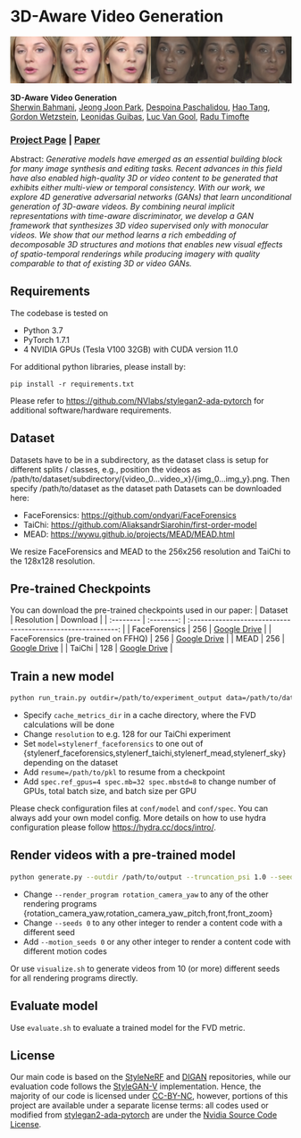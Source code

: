 # 3D-Aware Video Generation</sub>

![Random Sample](./assets/teaser.png)

**3D-Aware Video Generation**<br>
[Sherwin Bahmani](https://sherwinbahmani.github.io), [Jeong Joon Park](https://jjparkcv.github.io), [Despoina Paschalidou](https://paschalidoud.github.io), [Hao Tang](https://scholar.google.com/citations?user=9zJkeEMAAAAJ&hl=en), [Gordon Wetzstein](https://stanford.edu/~gordonwz), [Leonidas Guibas](https://geometry.stanford.edu/member/guibas), [Luc Van Gool](https://ee.ethz.ch/the-department/faculty/professors/person-detail.OTAyMzM=.TGlzdC80MTEsMTA1ODA0MjU5.html), [Radu Timofte](http://people.ee.ethz.ch/~timofter)<br>
### [Project Page](https://sherwinbahmani.github.io/3dvidgen) | [Paper](https://arxiv.org/abs/2206.14797)<br>

Abstract: *Generative models have emerged as an essential building block for many image synthesis and editing tasks. Recent advances in this field have also enabled high-quality 3D or video content to be generated that exhibits either multi-view or temporal consistency. With our work, we explore 4D generative adversarial networks (GANs) that learn unconditional generation of 3D-aware videos. By combining neural implicit representations with time-aware discriminator, we develop a GAN framework that synthesizes 3D video supervised only with monocular videos. We show that our method learns a rich embedding of decomposable 3D structures and motions that enables new visual effects of spatio-temporal renderings while producing imagery with quality comparable to that of existing 3D or video GANs.*

## Requirements
The codebase is tested on 
* Python 3.7
* PyTorch 1.7.1
* 4 NVIDIA GPUs (Tesla V100 32GB) with CUDA version 11.0

For additional python libraries, please install by:

```
pip install -r requirements.txt
```

Please refer to https://github.com/NVlabs/stylegan2-ada-pytorch for additional software/hardware requirements.

## Dataset
Datasets have to be in a subdirectory, as the dataset class is setup for different splits / classes, e.g., position the videos as /path/to/dataset/subdirectory/{video_0...video_x}/{img_0...img_y}.png. Then specify /path/to/dataset as the dataset path
Datasets can be downloaded here:
- FaceForensics: https://github.com/ondyari/FaceForensics
- TaiChi: https://github.com/AliaksandrSiarohin/first-order-model
- MEAD: https://wywu.github.io/projects/MEAD/MEAD.html

We resize FaceForensics and MEAD to the 256x256 resolution and TaiChi to the 128x128 resolution.

## Pre-trained Checkpoints
You can download the pre-trained checkpoints used in our paper:
| Dataset   | Resolution |                           Download                           |
| :-------- | :--------: | :----------------------------------------------------------: |
| FaceForensics      |    256     |  [Google Drive](https://drive.google.com/file/d/1JlYxZH5UPFov9-bLv7cqXn-3_EqWGQgJ) |
| FaceForensics (pre-trained on FFHQ)      |    256     |  [Google Drive](https://drive.google.com/file/d/1hveQwdPpXtYHawcXFKQZ1NDxSKlHesgz) |
| MEAD      |    256     |  [Google Drive](https://drive.google.com/file/d/17Uhx2hxgR4-M4lee5uvvv4Ok1AuiE5mJ) |
| TaiChi      |    128     |  [Google Drive](https://drive.google.com/file/d/1O0YkKBsu3D-t-YiVhnq01JBQ6ZbsnazM) |

## Train a new model
```bash
python run_train.py outdir=/path/to/experiment_output data=/path/to/dataset cache_metrics_dir=/path/to/experiment_output/metrics_cache spec=paper model=stylenerf_faceforensics resolution=256
```

- Specify ```cache_metrics_dir``` in a cache directory, where the FVD calculations will be done
- Change ```resolution``` to e.g. 128 for our TaiChi experiment
- Set ```model=stylenerf_faceforensics``` to one out of {stylenerf_faceforensics,stylenerf_taichi,stylenerf_mead,stylenerf_sky} depending on the dataset
- Add ```resume=/path/to/pkl``` to resume from a checkpoint
- Add ```spec.ref_gpus=4 spec.mb=32 spec.mbstd=8``` to change number of GPUs, total batch size, and batch size per GPU

Please check configuration files at ```conf/model``` and ```conf/spec```. You can always add your own model config. More details on how to use hydra configuration please follow https://hydra.cc/docs/intro/.

## Render videos with a pre-trained model
```bash
python generate.py --outdir /path/to/output --truncation_psi 1.0 --seeds 0 --network_pkl /path/to/network.pkl --render_program rotation_camera_yaw --time_steps 16 --n_steps 16
```

- Change ```--render_program rotation_camera_yaw``` to any of the other rendering programs {rotation_camera_yaw,rotation_camera_yaw_pitch,front,front_zoom}
- Change ```--seeds 0``` to any other integer to render a content code with a different seed
- Add ```--motion_seeds 0``` or any other integer to render a content code with different motion codes

Or use ```visualize.sh``` to generate videos from 10 (or more) different seeds for all rendering programs directly.

## Evaluate model

Use ```evaluate.sh``` to evaluate a trained model for the FVD metric.

## License

Our main code is based on the [StyleNeRF](https://github.com/facebookresearch/StyleNeRF) and [DIGAN](https://github.com/sihyun-yu/digan) repositories, while our evaluation code follows the [StyleGAN-V](https://github.com/universome/stylegan-v) implementation. Hence, the majority of our code is licensed under [CC-BY-NC](https://creativecommons.org/licenses/by-nc/4.0/), however, portions of this project are available under a separate license terms: all codes used or modified from [stylegan2-ada-pytorch](https://github.com/NVlabs/stylegan2-ada-pytorch) are under the [Nvidia Source Code License](https://nvlabs.github.io/stylegan2-ada-pytorch/license.html).
